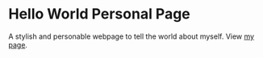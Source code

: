Hello World Personal Page
=========================

A stylish and personable webpage to tell the world about myself. View [my page](http://lauramitchell13.github.io/hello-world-page/). 


